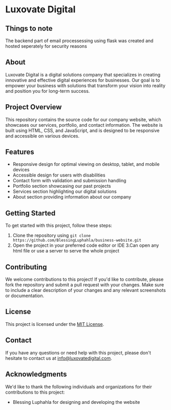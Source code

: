 # Luxovate Digital

## Things to note
The backend part of email processessing using flask was created and hosted seperately for security reasons

## About
Luxovate Digital is a digital solutions company that specializes in creating innovative and effective digital experiences for businesses. Our goal is to empower your business with solutions that transform your vision into reality and position you for long-term success.

## Project Overview
This repository contains the source code for our company website, which showcases our services, portfolio, and contact information. The website is built using HTML, CSS, and JavaScript, and is designed to be responsive and accessible on various devices.

## Features
- Responsive design for optimal viewing on desktop, tablet, and mobile devices
- Accessible design for users with disabilities
- Contact form with validation and submission handling
- Portfolio section showcasing our past projects
- Services section highlighting our digital solutions
- About section providing information about our company

## Getting Started
To get started with this project, follow these steps:

1. Clone the repository using `git clone https://github.com/BlessingLuphahla/business-website.git`
2. Open the project in your preferred code editor or IDE
3.Can open any html file or use a server to serve the whole project

## Contributing
We welcome contributions to this project! If you'd like to contribute, please fork the repository and submit a pull request with your changes. Make sure to include a clear description of your changes and any relevant screenshots or documentation.

## License
This project is licensed under the [MIT License](https://opensource.org/licenses/MIT).

## Contact
If you have any questions or need help with this project, please don't hesitate to contact us at [info@luxovatedigital.com](mailto:luphahlablessingthamsanqa@gmail.com).

## Acknowledgments
We'd like to thank the following individuals and organizations for their contributions to this project:

* Blessing Luphahla for designing and developing the website
